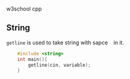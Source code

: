 w3school cpp

## String

`getline` is used to take string with sapce ` ` in it.

```cpp
    #include <string>
    int main(){
        getline(cin, variable);
    }
```
